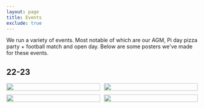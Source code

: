 ```yaml
---
layout: page
title: Events
exclude: true
---
```


We run a variety of events. Most notable of which are our AGM, Pi day pizza party + football match and open day. Below are some posters we've made for these events.

## 22-23 

<style>
.grid-container {
  display: grid;
  grid-template-columns: repeat(2, 1fr);
  grid-gap: 10px;
}
</style>

<div class="grid-container">
  <div><img src="{{site.url}}/download/events/2223-rweek.png" width="100%" /></div>
  <div><img src="{{site.url}}/download/events/2223-piday.png" width="100%" /></div>  
  <div><img src="{{site.url}}/download/events/2223-openday.png" width="100%" /></div>  
  <div><img src="{{site.url}}/download/events/2223-kahoot.png" width="100%" /></div>  
</div>